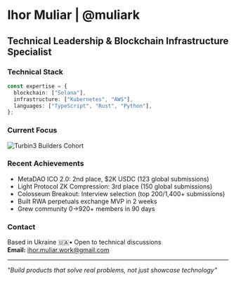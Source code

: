 # Ihor Muliar | @muliark

## Technical Leadership & Blockchain Infrastructure Specialist

### Technical Stack
```typescript
const expertise = {
  blockchain: ["Solana"],
  infrastructure: ["Kubernetes", "AWS"],
  languages: ["TypeScript", "Rust", "Python"],
};
```

### Current Focus
![Turbin3 Builders Cohort](https://github.com/solana-turbin3/Q3_25_Builder_Ihor_Muliar)

### Recent Achievements
- MetaDAO ICO 2.0: 2nd place, $2K USDC (123 global submissions)
- Light Protocol ZK Compression: 3rd place (150 global submissions)  
- Colosseum Breakout: Interview selection (top 200/1,400+ submissions)
- Built RWA perpetuals exchange MVP in 2 weeks
- Grew community 0→920+ members in 90 days

### Contact
Based in Ukraine 🇺🇦• Open to technical discussions  
**Email:** ihor.muliar.work@gmail.com  

---
*"Build products that solve real problems, not just showcase technology"*
